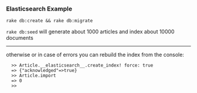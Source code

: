 ### Elasticsearch Example

`rake db:create && rake db:migrate`

`rake db:seed` will generate about 1000 articles and index about 10000 documents

---

otherwise or in case of errors you can rebuild the index from the console:

```
  >> Article.__elasticsearch__.create_index! force: true
  => {"acknowledged"=>true}
  >> Article.import
  => 0
  >>
```
